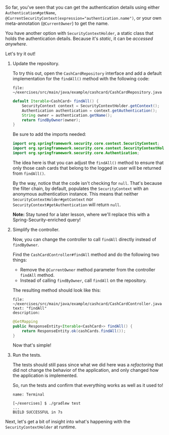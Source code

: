 So far, you've seen that you can get the authentication details using either `Authentication#getName`, `@CurrentSecurityContext(expression="authentication.name")`, or your own meta-annotation (`@CurrentOwner`) to get the name.

You have another option with `SecurityContextHolder`, a static class that holds the authentication details. Because it's _static_, it can be _accessed anywhere_.

Let's try it out!

1. Update the repository.

   To try this out, open the `CashCardRepository` interface and add a default implementation for the `findAll()` method with the following code:

   ```editor:open-file
   file: ~/exercises/src/main/java/example/cashcard/CashCardRepository.java
   ```

   ```java
   default Iterable<CashCard> findAll() {
       SecurityContext context = SecurityContextHolder.getContext();
       Authentication authentication = context.getAuthentication();
       String owner = authentication.getName();
       return findByOwner(owner);
   }
   ```

   Be sure to add the imports needed:

   ```java
   import org.springframework.security.core.context.SecurityContext;
   import org.springframework.security.core.context.SecurityContextHolder;
   import org.springframework.security.core.Authentication;
   ```

   The idea here is that you can adjust the `findAll()` method to ensure that only those cash cards that belong to the logged in user will be returned from `findAll()`.

   By the way, notice that the code isn't checking for `null`. That's because the filter chain, by default, populates the `SecurityContext` with an anonymous authentication instance. This means that neither `SecurityContextHolder#getContext` nor `SecurityContext#getAuthentication` will return `null`.

   **Note:** Stay tuned for a later lesson, where we'll replace this with a Spring-Security-enriched query!

1. Simplify the controller.

   Now, you can change the controller to call `findAll` directly instead of `findByOwner`.

   Find the `CashCardController#findAll` method and do the following two things:

   - Remove the `@CurrentOwner` method parameter from the controller `findAll` method.
   - Instead of calling `findByOwner`, call `findAll` on the repository.

   The resulting method should look like this:

   ```editor:select-matching-text
   file: ~/exercises/src/main/java/example/cashcard/CashCardController.java
   text: "findAll"
   description:
   ```

   ```java
   @GetMapping
   public ResponseEntity<Iterable<CashCard>> findAll() {
       return ResponseEntity.ok(cashCards.findAll());
   }
   ```

   Now that's simple!

1. Run the tests.

   The tests should still pass since what we did here was a _refactoring_ that did not change the behavior of the application, and only changed how the application is implemented.

   So, run the tests and confirm that everything works as well as it used to!

   ```dashboard:open-dashboard
   name: Terminal
   ```

   ```shell
   [~/exercises] $ ./gradlew test
   ...
   BUILD SUCCESSFUL in 7s
   ```

Next, let's get a bit of insight into what's happening with the `SecurityContextHolder` at runtime.
